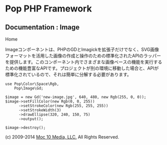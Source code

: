 Pop PHP Framework
=================

Documentation : Image
---------------------

Home

Imageコンポーネントは、PHPのGDとImagickを拡張子だけでなく、SVG画像フォーマットを活用した画像の作成と操作のための標準化されたAPIのラッパーを提供します。このコンポーネント内でさまざまな画像ベースの機能を実行するための機能豊富なAPIです。プロジェクトが別の環境に移動した場合と、APIが標準化されているので、それは簡単に分解する必要があります。

    use Pop\Color\Space\Rgb,
        Pop\Image\Gd;

    $image = new Gd('new-image.jpg', 640, 480, new Rgb(255, 0, 0));
    $image->setFillColor(new Rgb(0, 0, 255))
          ->setStrokeColor(new Rgb(255, 255, 255))
          ->setStrokeWidth(3)
          ->drawEllipse(320, 240, 150, 75)
          ->output();

    $image->destroy();

\(c) 2009-2014 [Moc 10 Media, LLC.](http://www.moc10media.com) All
Rights Reserved.
